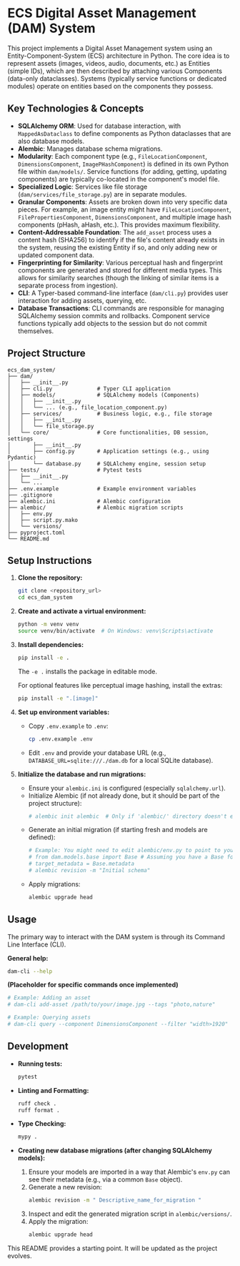 # ECS Digital Asset Management (DAM) System

This project implements a Digital Asset Management system using an Entity-Component-System (ECS) architecture in Python. The core idea is to represent assets (images, videos, audio, documents, etc.) as Entities (simple IDs), which are then described by attaching various Components (data-only dataclasses). Systems (typically service functions or dedicated modules) operate on entities based on the components they possess.

## Key Technologies & Concepts

*   **SQLAlchemy ORM**: Used for database interaction, with `MappedAsDataclass` to define components as Python dataclasses that are also database models.
*   **Alembic**: Manages database schema migrations.
*   **Modularity**: Each component type (e.g., `FileLocationComponent`, `DimensionsComponent`, `ImagePHashComponent`) is defined in its own Python file within `dam/models/`. Service functions (for adding, getting, updating components) are typically co-located in the component's model file.
*   **Specialized Logic**: Services like file storage (`dam/services/file_storage.py`) are in separate modules.
*   **Granular Components**: Assets are broken down into very specific data pieces. For example, an image entity might have `FileLocationComponent`, `FilePropertiesComponent`, `DimensionsComponent`, and multiple image hash components (pHash, aHash, etc.). This provides maximum flexibility.
*   **Content-Addressable Foundation**: The `add_asset` process uses a content hash (SHA256) to identify if the file's content already exists in the system, reusing the existing Entity if so, and only adding new or updated component data.
*   **Fingerprinting for Similarity**: Various perceptual hash and fingerprint components are generated and stored for different media types. This allows for similarity searches (though the linking of similar items is a separate process from ingestion).
*   **CLI**: A Typer-based command-line interface (`dam/cli.py`) provides user interaction for adding assets, querying, etc.
*   **Database Transactions**: CLI commands are responsible for managing SQLAlchemy session commits and rollbacks. Component service functions typically add objects to the session but do not commit themselves.

## Project Structure

```
ecs_dam_system/
├── dam/
│   ├── __init__.py
│   ├── cli.py              # Typer CLI application
│   ├── models/             # SQLAlchemy models (Components)
│   │   ├── __init__.py
│   │   └── ... (e.g., file_location_component.py)
│   ├── services/           # Business logic, e.g., file storage
│   │   ├── __init__.py
│   │   └── file_storage.py
│   └── core/               # Core functionalities, DB session, settings
│       ├── __init__.py
│       ├── config.py       # Application settings (e.g., using Pydantic)
│       └── database.py     # SQLAlchemy engine, session setup
├── tests/                  # Pytest tests
│   ├── __init__.py
│   └── ...
├── .env.example            # Example environment variables
├── .gitignore
├── alembic.ini             # Alembic configuration
├── alembic/                # Alembic migration scripts
│   ├── env.py
│   ├── script.py.mako
│   └── versions/
├── pyproject.toml
└── README.md
```

## Setup Instructions

1.  **Clone the repository:**
    ```bash
    git clone <repository_url>
    cd ecs_dam_system
    ```

2.  **Create and activate a virtual environment:**
    ```bash
    python -m venv venv
    source venv/bin/activate  # On Windows: venv\Scripts\activate
    ```

3.  **Install dependencies:**
    ```bash
    pip install -e .
    ```
    The `-e .` installs the package in editable mode.

    For optional features like perceptual image hashing, install the extras:
    ```bash
    pip install -e ".[image]"
    ```

4.  **Set up environment variables:**
    *   Copy `.env.example` to `.env`:
        ```bash
        cp .env.example .env
        ```
    *   Edit `.env` and provide your database URL (e.g., `DATABASE_URL=sqlite:///./dam.db` for a local SQLite database).

5.  **Initialize the database and run migrations:**
    *   Ensure your `alembic.ini` is configured (especially `sqlalchemy.url`).
    *   Initialize Alembic (if not already done, but it should be part of the project structure):
        ```bash
        # alembic init alembic  # Only if 'alembic/' directory doesn't exist
        ```
    *   Generate an initial migration (if starting fresh and models are defined):
        ```bash
        # Example: You might need to edit alembic/env.py to point to your Base metadata
        # from dam.models.base import Base # Assuming you have a Base for models
        # target_metadata = Base.metadata
        # alembic revision -m "Initial schema"
        ```
    *   Apply migrations:
        ```bash
        alembic upgrade head
        ```

## Usage

The primary way to interact with the DAM system is through its Command Line Interface (CLI).

**General help:**
```bash
dam-cli --help
```

**(Placeholder for specific commands once implemented)**
```bash
# Example: Adding an asset
# dam-cli add-asset /path/to/your/image.jpg --tags "photo,nature"

# Example: Querying assets
# dam-cli query --component DimensionsComponent --filter "width>1920"
```

## Development

*   **Running tests:**
    ```bash
    pytest
    ```
*   **Linting and Formatting:**
    ```bash
    ruff check .
    ruff format .
    ```
*   **Type Checking:**
    ```bash
    mypy .
    ```

*   **Creating new database migrations (after changing SQLAlchemy models):**
    1.  Ensure your models are imported in a way that Alembic's `env.py` can see their metadata (e.g., via a common `Base` object).
    2.  Generate a new revision:
        ```bash
        alembic revision -m " Descriptive_name_for_migration "
        ```
    3.  Inspect and edit the generated migration script in `alembic/versions/`.
    4.  Apply the migration:
        ```bash
        alembic upgrade head
        ```

This README provides a starting point. It will be updated as the project evolves.
